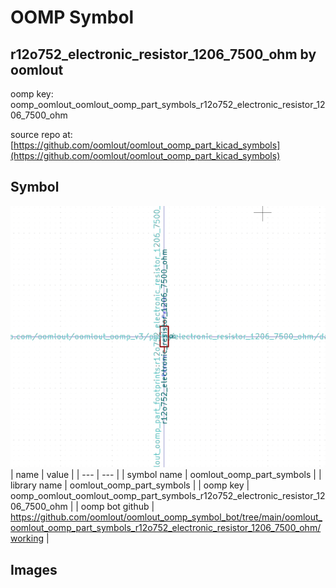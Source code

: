 # OOMP Symbol  
## r12o752_electronic_resistor_1206_7500_ohm  by oomlout  
  
oomp key: oomp_oomlout_oomlout_oomp_part_symbols_r12o752_electronic_resistor_1206_7500_ohm  
  
source repo at: [https://github.com/oomlout/oomlout_oomp_part_kicad_symbols](https://github.com/oomlout/oomlout_oomp_part_kicad_symbols)  
## Symbol  
  
[![working.png](working_600.png)](working.png)  
| name | value | 
| --- | --- | 
| symbol name | oomlout_oomp_part_symbols | 
| library name | oomlout_oomp_part_symbols | 
| oomp key | oomp_oomlout_oomlout_oomp_part_symbols_r12o752_electronic_resistor_1206_7500_ohm | 
| oomp bot github | https://github.com/oomlout/oomlout_oomp_symbol_bot/tree/main/oomlout_oomlout_oomp_part_symbols_r12o752_electronic_resistor_1206_7500_ohm/working | 
## Images  
